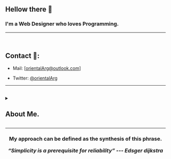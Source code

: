 ## Hellow there 👋

<h3>
  I'm a Web Designer who loves Programming.
</h3>
<hr>
<br>

## Contact 🔗:

- Mail: [orientalArg@outlook.com]

- Twitter: [@orientalArg](https://twitter.com/orientalArg)

<hr>
<br>

<details><summary><h2>About Me.</h2></summary>
  <br>
  - I'm from Argentina, i worked assemblig concrete molds for two years. 
     
     -- I learned from that experience that hard work pays off.
  <br>
  
  - 📚 I love reading, my favorite genre is heroic fantasy.
  
  - ☸  I'm buddhist since eight years ago, i believe in the self realization and peace.
  
  - 💻 I'm a hacking enthusiast, and certified ethical hacker (pentester).
  
  - 🧠 I enjoy studying and learning new things, i always try to be up to date with technology.

  <br>
</details>

<hr>

<h3 align="center">
  <p>My approach can be defined as the synthesis of this phrase.</p>
   <i><strong>“Simplicity is a prerequisite for reliability” --- Edsger dijkstra</strong></i>
   <br>
   <br>
</h3>	
